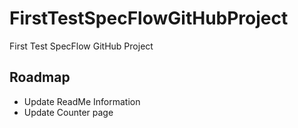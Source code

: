# FirstTestSpecFlowGitHubProject
First Test SpecFlow GitHub Project

## Roadmap

* Update ReadMe Information
* Update Counter page
